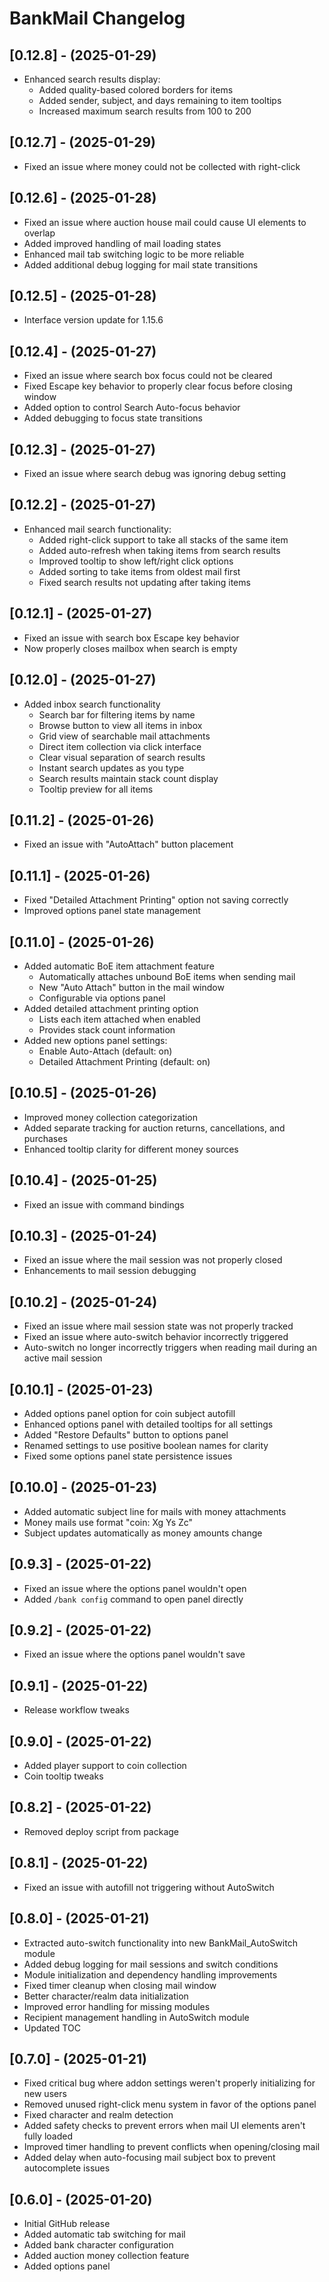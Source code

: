 # BankMail Changelog

## [0.12.8] - (2025-01-29)

- Enhanced search results display:
  - Added quality-based colored borders for items
  - Added sender, subject, and days remaining to item tooltips
  - Increased maximum search results from 100 to 200

## [0.12.7] - (2025-01-29)

- Fixed an issue where money could not be collected with right-click

## [0.12.6] - (2025-01-28)

- Fixed an issue where auction house mail could cause UI elements to overlap
- Added improved handling of mail loading states
- Enhanced mail tab switching logic to be more reliable
- Added additional debug logging for mail state transitions

## [0.12.5] - (2025-01-28)

- Interface version update for 1.15.6

## [0.12.4] - (2025-01-27)

- Fixed an issue where search box focus could not be cleared
- Fixed Escape key behavior to properly clear focus before closing window
- Added option to control Search Auto-focus behavior
- Added debugging to focus state transitions

## [0.12.3] - (2025-01-27)

- Fixed an issue where search debug was ignoring debug setting

## [0.12.2] - (2025-01-27)

- Enhanced mail search functionality:
  - Added right-click support to take all stacks of the same item
  - Added auto-refresh when taking items from search results
  - Improved tooltip to show left/right click options
  - Added sorting to take items from oldest mail first
  - Fixed search results not updating after taking items

## [0.12.1] - (2025-01-27)

- Fixed an issue with search box Escape key behavior
- Now properly closes mailbox when search is empty

## [0.12.0] - (2025-01-27)

- Added inbox search functionality
  - Search bar for filtering items by name
  - Browse button to view all items in inbox
  - Grid view of searchable mail attachments
  - Direct item collection via click interface
  - Clear visual separation of search results
  - Instant search updates as you type
  - Search results maintain stack count display
  - Tooltip preview for all items

## [0.11.2] - (2025-01-26)

- Fixed an issue with "AutoAttach" button placement

## [0.11.1] - (2025-01-26)

- Fixed "Detailed Attachment Printing" option not saving correctly
- Improved options panel state management

## [0.11.0] - (2025-01-26)

- Added automatic BoE item attachment feature
  - Automatically attaches unbound BoE items when sending mail
  - New "Auto Attach" button in the mail window
  - Configurable via options panel
- Added detailed attachment printing option
  - Lists each item attached when enabled
  - Provides stack count information
- Added new options panel settings:
  - Enable Auto-Attach (default: on)
  - Detailed Attachment Printing (default: on)

## [0.10.5] - (2025-01-26)

- Improved money collection categorization
- Added separate tracking for auction returns, cancellations, and purchases
- Enhanced tooltip clarity for different money sources

## [0.10.4] - (2025-01-25)

- Fixed an issue with command bindings

## [0.10.3] - (2025-01-24)

- Fixed an issue where the mail session was not properly closed
- Enhancements to mail session debugging

## [0.10.2] - (2025-01-24)

- Fixed an issue where mail session state was not properly tracked
- Fixed an issue where auto-switch behavior incorrectly triggered
- Auto-switch no longer incorrectly triggers when reading mail during an active mail session

## [0.10.1] - (2025-01-23)

- Added options panel option for coin subject autofill
- Enhanced options panel with detailed tooltips for all settings
- Added "Restore Defaults" button to options panel
- Renamed settings to use positive boolean names for clarity
- Fixed some options panel state persistence issues

## [0.10.0] - (2025-01-23)

- Added automatic subject line for mails with money attachments
- Money mails use format "coin: Xg Ys Zc"
- Subject updates automatically as money amounts change

## [0.9.3] - (2025-01-22)

- Fixed an issue where the options panel wouldn't open
- Added `/bank config` command to open panel directly

## [0.9.2] - (2025-01-22)

- Fixed an issue where the options panel wouldn't save

## [0.9.1] - (2025-01-22)

- Release workflow tweaks

## [0.9.0] - (2025-01-22)

- Added player support to coin collection
- Coin tooltip tweaks

## [0.8.2] - (2025-01-22)

- Removed deploy script from package

## [0.8.1] - (2025-01-22)

- Fixed an issue with autofill not triggering without AutoSwitch

## [0.8.0] - (2025-01-21)

- Extracted auto-switch functionality into new BankMail_AutoSwitch module
- Added debug logging for mail sessions and switch conditions
- Module initialization and dependency handling improvements
- Fixed timer cleanup when closing mail window
- Better character/realm data initialization
- Improved error handling for missing modules
- Recipient management handling in AutoSwitch module
- Updated TOC

## [0.7.0] - (2025-01-21)

- Fixed critical bug where addon settings weren't properly initializing for new users
- Removed unused right-click menu system in favor of the options panel
- Fixed character and realm detection
- Added safety checks to prevent errors when mail UI elements aren't fully loaded
- Improved timer handling to prevent conflicts when opening/closing mail
- Added delay when auto-focusing mail subject box to prevent autocomplete issues

## [0.6.0] - (2025-01-20)

- Initial GitHub release
- Added automatic tab switching for mail
- Added bank character configuration
- Added auction money collection feature
- Added options panel
